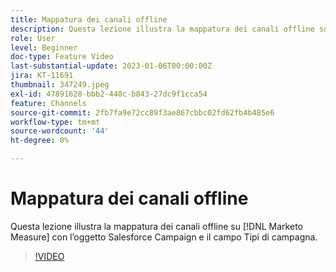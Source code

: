 ```yaml
---
title: Mappatura dei canali offline
description: Questa lezione illustra la mappatura dei canali offline su [!DNL Marketo Measure] con l’oggetto Salesforce Campaign e il campo Tipi di campagna.
role: User
level: Beginner
doc-type: Feature Video
last-substantial-update: 2023-01-06T00:00:00Z
jira: KT-11691
thumbnail: 347249.jpeg
exl-id: 47891628-bbb2-440c-b843-27dc9f1cca54
feature: Channels
source-git-commit: 2fb7fa9e72cc89f3ae867cbbc02fd62fb4b485e6
workflow-type: tm+mt
source-wordcount: '44'
ht-degree: 0%

---
```


# Mappatura dei canali offline

Questa lezione illustra la mappatura dei canali offline su [!DNL Marketo Measure] con l’oggetto Salesforce Campaign e il campo Tipi di campagna.

>[!VIDEO](https://video.tv.adobe.com/v/347249/?quality=12&learn=on)
